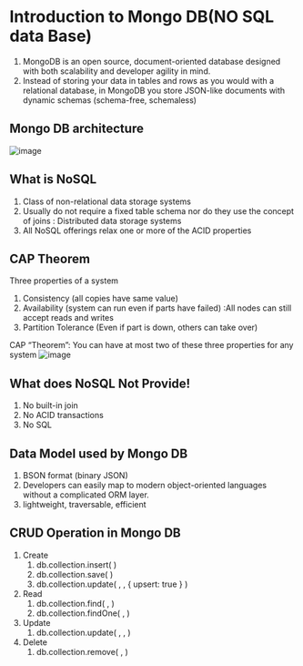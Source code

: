 # Introduction to Mongo DB(NO SQL data Base)
1. MongoDB is an open source, document-oriented database designed with both scalability and developer agility in mind. 
2. Instead of storing your data in tables and rows as you would with a relational database, in MongoDB you store JSON-like documents with dynamic schemas (schema-free, schemaless)

##  Mongo DB architecture
![image](https://user-images.githubusercontent.com/49730521/116961766-d0ff7400-acc1-11eb-9ecb-a446ff678194.png)
 
 ##  What is NoSQL
1. Class of non-relational data storage systems
2. Usually do not require a fixed table schema nor do they use the concept of joins : Distributed data storage systems
3. All NoSQL offerings relax one or more of the ACID properties 

## CAP Theorem
Three properties of a system
1. Consistency (all copies have same value)
2. Availability (system can run even if parts have failed) :All nodes can still accept reads and writes 
3. Partition Tolerance (Even if part is down, others can take over)

CAP “Theorem”: 
You can have at most two of these three properties for any system
![image](https://user-images.githubusercontent.com/49730521/116962121-cd202180-acc2-11eb-81ee-01dfb01124d6.png)

## What does NoSQL Not Provide!
1. No built-in join
2. No ACID transactions
3. No SQL

## Data Model used by Mongo DB
1. BSON format (binary JSON)
2. Developers can easily map to modern object-oriented languages without a complicated ORM layer. 
3. lightweight,  traversable,  efficient

## CRUD Operation in Mongo DB
1. Create
   1. db.collection.insert( <document> ) 
   2. db.collection.save( <document> ) 
   3. db.collection.update( <query>, <update>, { upsert: true } ) 
2. Read
   1. db.collection.find( <query>, <projection> )
   2. db.collection.findOne( <query>, <projection> ) 
3. Update
   1. db.collection.update( <query>, <update>, <options> ) 
4. Delete
   1. db.collection.remove( <query>, <justOne> ) 



